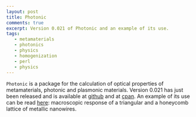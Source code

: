 ```yaml
---
layout: post
title: Photonic
comments: true
excerpt: Version 0.021 of Photonic and an example of its use.
tags:
   - metamaterials
   - photonics
   - physics
   - homogenization
   - perl
   - physics
---
```


`Photonic` is a package for the calculation of optical properties of
metamaterials, photonic and plasmonic materials. Version 0.021 has
just been released and is available at [github](https://github.com/wlmb/Photonic) and at [cpan](https://metacpan.org/pod/Photonic). An example
of its use can be read [here](/assets/pdf/20211001triangular.pdf):
macroscopic response of a triangular and a honeycomb lattice of
metallic nanowires.
